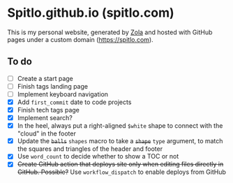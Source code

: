 # Spitlo.github.io (spitlo.com)

This is my personal website, generated by [Zola](https://getzola.org) and hosted with GitHub pages under a custom domain (<https://spitlo.com>).

## To do

- [ ] Create a start page
- [ ] Finish tags landing page
- [ ] Implement keyboard navigation
- [x] Add `first_commit` date to code projects
- [x] Finish tech tags page
- [x] Implement search?
- [x] In the heel, always put a right-aligned `$white` shape to connect with the "cloud" in the footer
- [x] Update the ~~`balls`~~ `shapes` macro to take a ~~`shape`~~ `type` argument, to match the squares and triangles of the header and footer
- [x] Use `word_count` to decide whether to show a TOC or not
- [x] ~~Create GitHub action that deploys site only when editing files directly in GitHub. Possible?~~ Use `workflow_dispatch` to enable deploys from GitHub
